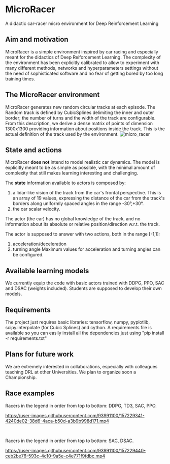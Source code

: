 # MicroRacer
A didactic car-racer micro environment for Deep Reinforcement Learning


## Aim and motivation
MicroRacer is a simple environment inspired by car racing and especially meant for the didactics of Deep Reiforcement Learning.
The complexity of the environment has been explicitly calibrated to allow to experiment with many different methods, networks and hyperparameters settings
without the need of sophisticated software and no fear of getting bored by too long training times.

## The MicroRacer environment
MicroRacer generates new random circular tracks at each episode. The Random track is defined by CubicSplines delimiting the inner and outer border; the number of turns and the width of the track are configurable. From this description, we derive a dense matrix of points of dimension 1300x1300 providing information about positions inside the track. This is the actual definition of the track used by the environment.
![micro_racer](https://user-images.githubusercontent.com/15980090/135791705-cd678320-c189-43b5-84fe-1ceb0dd01f0d.png)

## State and actions
MicroRacer **does not** intend to model realistic car dynamics. The model is explicitly meant to be as simple as possible, with the minimal amount of complexity that still makes learning interesting and challenging.

The **state** information available to actors is composed by:
  1. a lidar-like vision of the track from the car's frontal perspective. This is an array of 19 values, expressing the distance of the car from the track's borders along uniformly spaced angles in the range -30°,+30°. 
  2. the car scalar velocity.
  
The actor (the car) has no global knowledge of the track, and no information about its absolute or relative position/direction w.r.t. the track.

The actor is supposed to answer with two actions, both in the range [-1,1]: 
  1. acceleration/deceleration
  2. turning angle
Maximum values for acceleration and turning angles can be configured. 

## Available learning models
We currently equip the code with basic actors trained with DDPG, PPO, SAC and DSAC (weights included). Students are supposed to develop their own models. 

## Requirements
The project just requires basic libraries: tensorflow, numpy, pyplotlib, scipy.interpolate (for Cubic Splines) and cython. 
A requirements file is available so you can easily install all the dependencies just using "pip install -r requirements.txt"

## Plans for future work
We are extremely interested in collaborations, especially with colleagues teaching DRL at other Universities.
We plan to organize soon a Championship.

## Race examples

Racers in the legend in order from top to bottom: DDPG, TD3, SAC, PPO.

https://user-images.githubusercontent.com/93991100/157229341-4240de02-38d6-4aca-b50d-a3b9b998d171.mp4

&nbsp;


Racers in the legend in order from top to bottom: SAC, DSAC.


https://user-images.githubusercontent.com/93991100/157229440-ceb2be76-593c-4c10-9a5e-c4e771f9fdbc.mp4




